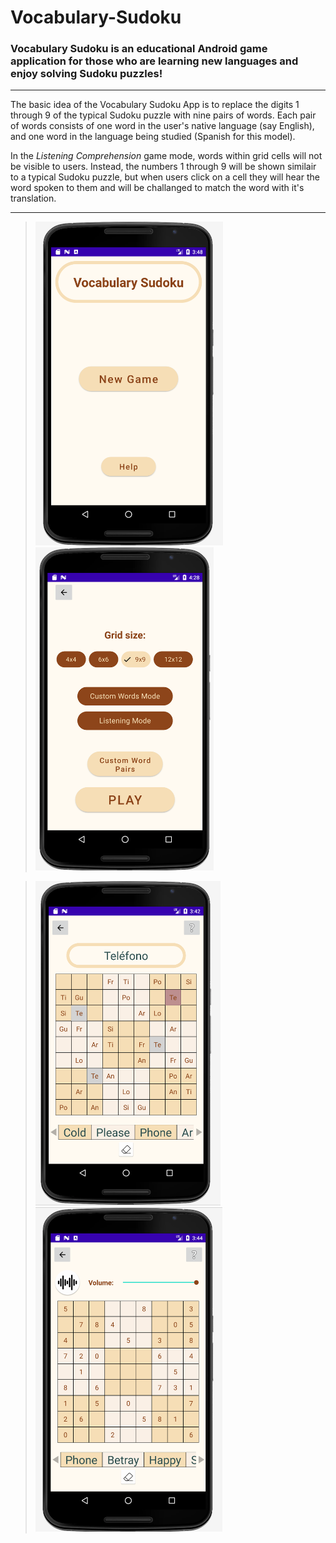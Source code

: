 # Vocabulary-Sudoku
### Vocabulary Sudoku is an educational Android game application for those who are learning new languages and enjoy solving Sudoku puzzles!
---

The basic idea of the Vocabulary Sudoku App is to replace the digits 1 through 9 of the typical Sudoku puzzle with nine pairs of words. Each pair of words consists of one word in the user's native language (say English), and one word in the language being studied (Spanish for this model).

In the *Listening Comprehension* game mode, words within grid cells will not be visible to users. Instead, the numbers 1 through 9 will be shown similair to a typical Sudoku puzzle, but when users click on a cell they will hear the word spoken to them and will be challanged to match the word with it's translation.

---

> <img src="https://github.com/Hooyar-Foroughi/Vocabulary-Sudoku/blob/main/Screenshots/MainMenu.png?raw=true" alt="Main Menu" width="300"/>
> <img src="https://github.com/Hooyar-Foroughi/Vocabulary-Sudoku/blob/main/Screenshots/NewGameMenu.png?raw=true" alt="New Game Menu" width="285"/>

> <img src="https://github.com/Hooyar-Foroughi/Vocabulary-Sudoku/blob/main/Screenshots/Gameboard_9x9.png?raw=true" alt="New Game Menu" width="296"/>
> <img src="https://github.com/Hooyar-Foroughi/Vocabulary-Sudoku/blob/main/Screenshots/ListeningMode.png?raw=true" alt="New Game Menu" width="299"/>
